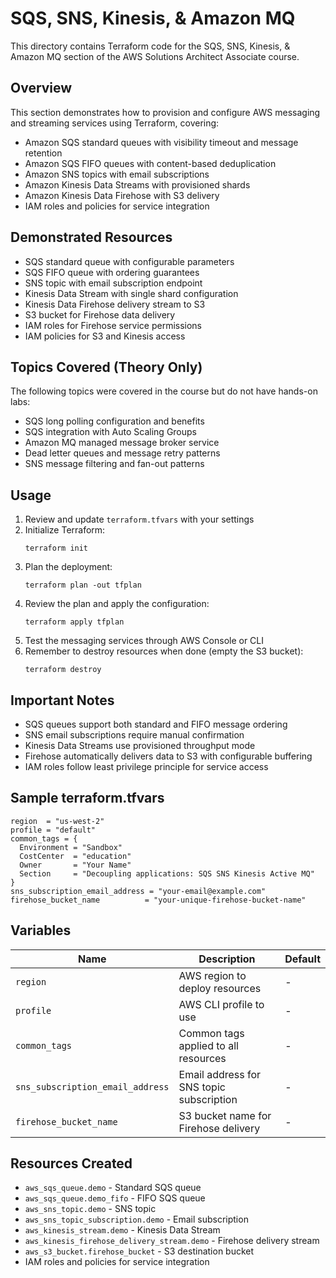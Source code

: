 # SQS, SNS, Kinesis, & Amazon MQ

This directory contains Terraform code for the SQS, SNS, Kinesis, & Amazon MQ section of the AWS Solutions Architect Associate course.

## Overview

This section demonstrates how to provision and configure AWS messaging and streaming services using Terraform, covering:

- Amazon SQS standard queues with visibility timeout and message retention
- Amazon SQS FIFO queues with content-based deduplication
- Amazon SNS topics with email subscriptions
- Amazon Kinesis Data Streams with provisioned shards
- Amazon Kinesis Data Firehose with S3 delivery
- IAM roles and policies for service integration

## Demonstrated Resources

- SQS standard queue with configurable parameters
- SQS FIFO queue with ordering guarantees
- SNS topic with email subscription endpoint
- Kinesis Data Stream with single shard configuration
- Kinesis Data Firehose delivery stream to S3
- S3 bucket for Firehose data delivery
- IAM roles for Firehose service permissions
- IAM policies for S3 and Kinesis access

## Topics Covered (Theory Only)

The following topics were covered in the course but do not have hands-on labs:

- SQS long polling configuration and benefits
- SQS integration with Auto Scaling Groups
- Amazon MQ managed message broker service
- Dead letter queues and message retry patterns
- SNS message filtering and fan-out patterns

## Usage

1. Review and update `terraform.tfvars` with your settings
2. Initialize Terraform:
   ```
   terraform init
   ```
3. Plan the deployment:
   ```
   terraform plan -out tfplan
   ```
4. Review the plan and apply the configuration:
   ```
   terraform apply tfplan
   ```
5. Test the messaging services through AWS Console or CLI
6. Remember to destroy resources when done (empty the S3 bucket):
      ```
      terraform destroy
      ```

## Important Notes

- SQS queues support both standard and FIFO message ordering
- SNS email subscriptions require manual confirmation
- Kinesis Data Streams use provisioned throughput mode
- Firehose automatically delivers data to S3 with configurable buffering
- IAM roles follow least privilege principle for service access

## Sample terraform.tfvars

```hcl
region  = "us-west-2"
profile = "default"
common_tags = {
  Environment = "Sandbox"
  CostCenter  = "education"
  Owner       = "Your Name"
  Section     = "Decoupling applications: SQS SNS Kinesis Active MQ"
}
sns_subscription_email_address = "your-email@example.com"
firehose_bucket_name          = "your-unique-firehose-bucket-name"
```

## Variables

| Name                           | Description                                    | Default |
|--------------------------------|------------------------------------------------|---------|
| `region`                       | AWS region to deploy resources                 | -       |
| `profile`                      | AWS CLI profile to use                         | -       |
| `common_tags`                  | Common tags applied to all resources           | -       |
| `sns_subscription_email_address` | Email address for SNS topic subscription    | -       |
| `firehose_bucket_name`         | S3 bucket name for Firehose delivery          | -       |

## Resources Created

- `aws_sqs_queue.demo` - Standard SQS queue
- `aws_sqs_queue.demo_fifo` - FIFO SQS queue
- `aws_sns_topic.demo` - SNS topic
- `aws_sns_topic_subscription.demo` - Email subscription
- `aws_kinesis_stream.demo` - Kinesis Data Stream
- `aws_kinesis_firehose_delivery_stream.demo` - Firehose delivery stream
- `aws_s3_bucket.firehose_bucket` - S3 destination bucket
- IAM roles and policies for service integration